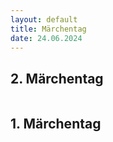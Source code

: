 ```yaml
---
layout: default
title: Märchentag
date: 24.06.2024
---
```



## 2. Märchentag

<section>
  <div class="box alt">
    <div class="row gtr-uniform">
      <div class="col-7"><span class="image fit"><img src="images/MaerchenFlohmarkt.jpg" alt="" /></span></div>
      <div class="col-6"><span class="image fit"><img src="images/.jpg" alt="" /></span></div>  
      <div class="col-6"><span class="image fit"><img src="images/.jpg" alt="" /></span></div>
      <div class="col-4"><span class="image fit"><img src="images/.jpg" alt="" /></span></div>
      <div class="col-4"><span class="image fit"><img src="images/.jpg" alt="" /></span></div>
      <div class="col-4"><span class="image fit"><img src="images/.jpg" alt="" /></span></div>
      <div class="col-4"><span class="image fit"><img src="images/.jpg" alt="" /></span></div>
      <div class="col-4"><span class="image fit"><img src="images/.jpg" alt="" /></span></div>
    </div>
  </div>
</section>

## 1. Märchentag

<section>
  <div class="box alt">
    <div class="row gtr-uniform">
      <div class="col-7"><span class="image fit"><img src="images/Maerchenrundgang.jpg" alt="" /></span></div>
      <div class="col-4"><span class="image fit"><img src="images/Maerch1.jpg" alt="" /></span></div>
      <div class="col-4"><span class="image fit"><img src="images/Maerch2.jpg" alt="" /></span></div>  
      <div class="col-4"><span class="image fit"><img src="images/Maerch3.jpg" alt="" /></span></div>
      <div class="col-4"><span class="image fit"><img src="images/Maerch4.jpg" alt="" /></span></div>
      <div class="col-4"><span class="image fit"><img src="images/Maerch5.jpg" alt="" /></span></div>
      <div class="col-4"><span class="image fit"><img src="images/Maech6.jpg" alt="" /></span></div>
      <div class="col-4"><span class="image fit"><img src="images/Maerch7.jpg" alt="" /></span></div>
      <div class="col-4"><span class="image fit"><img src="images/Maerch8.jpg" alt="" /></span></div>
      <div class="col-3"><span class="image fit"><img src="images/Maerch9.jpg" alt="" /></span></div>
      <div class="col-4"><span class="image fit"><img src="images/Maerch10.jpg" alt="" /></span></div>
      <div class="col-4"><span class="image fit"><img src="images/Maerch11.jpg" alt="" /></span></div>
    </div>
  </div>
</section>